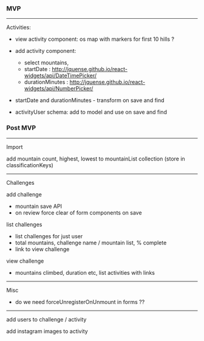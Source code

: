 ### MVP

---

Activities:

- view activity component: os map with markers for first 10 hills ?

- add activity component:

  - select mountains,
  - startDate : http://jquense.github.io/react-widgets/api/DateTimePicker/
  - durationMinutes : http://jquense.github.io/react-widgets/api/NumberPicker/

- startDate and durationMinutes - transform on save and find

- activityUser schema: add to model and use on save and find

### Post MVP

---

Import

add mountain count, highest, lowest to mountainList collection (store in classificationKeys)

---

Challenges

add challenge

- mountain save API
- on review force clear of form components on save

list challenges

- list challenges for just user
- total mountains, challenge name / mountain list, % complete
- link to view challenge

view challenge

- mountains climbed, duration etc, list activities with links

---

Misc

- do we need forceUnregisterOnUnmount in forms ??

---

add users to challenge / activity

add instagram images to activity
